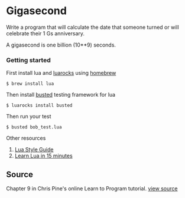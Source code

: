 # Gigasecond

Write a program that will calculate the date that someone turned or will celebrate their 1 Gs anniversary.

A gigasecond is one billion (10**9) seconds.

### Getting started
First install lua and [luarocks][2] using [homebrew][1]

    $ brew install lua

Then install [busted][3] testing framework for lua

    $ luarocks install busted

Then run your test

    $ busted bob_test.lua

Other resources

  1. [Lua Style Guide][4]
  2. [Learn Lua in 15 minutes][5]

[1]: http://brew.sh/
[2]: http://luarocks.org/
[3]: http://olivinelabs.com/busted/
[4]: https://github.com/Olivine-Labs/lua-style-guide
[5]: http://tylerneylon.com/a/learn-lua/

## Source

Chapter 9 in Chris Pine's online Learn to Program tutorial. [view source](http://pine.fm/LearnToProgram/?Chapter=09)
